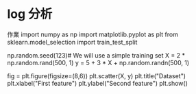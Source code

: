 # log 分析
作業
import numpy as np
import matplotlib.pyplot as plt
from sklearn.model_selection import train_test_split

np.random.seed(123)# We will use a simple training set
X = 2 * np.random.rand(500, 1)
y = 5 + 3 * X + np.random.randn(500, 1)

fig = plt.figure(figsize=(8,6))
plt.scatter(X, y)
plt.title("Dataset")
plt.xlabel("First feature")
plt.ylabel("Second feature")
plt.show()
